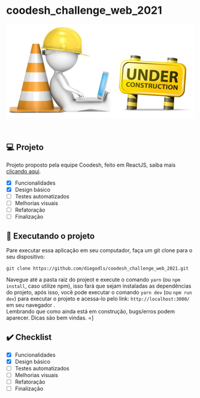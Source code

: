 # coodesh_challenge_web_2021

<p dir="auto" align="center">
  <a
    target="_blank"
    alt="Em contrução!" 
   title="Em contrução!"
    href="https://github.com/diegodls/coodesh_challenge_web_2021"
  >
    <img alt="Em contrução!" title="Em contrução!"
    style="max-width: 100%;"
    src="https://github.com/diegodls/coodesh_challenge_web_2021/blob/assets/under_construction.jpg"/>
    </a>
</p>
</br>

## :computer: Projeto
Projeto proposto pela equipe Coodesh, feito em ReactJS, saiba mais [clicando aqui](https://lab.coodesh.com/public-challenges/front-end-challenge-2021).
</br>

- [x] Funcionalidades
- [x] Design básico
- [ ] Testes automatizados
- [ ] Melhorias visuais
- [ ] Refatoração
- [ ] Finalização

## :sparkler: Executando o projeto
Pare executar essa aplicação em seu computador, faça um git clone para o seu dispositivo:</br>

```
git clone https://github.com/diegodls/coodesh_challenge_web_2021.git
```

Navegue até a pasta raiz do projeot e execute o comando `yarn` (ou `npm install`, caso utilize npm), isso fará que sejam instaladas as dependências do projeto, após isso, você pode executar o comando `yarn dev` (ou `npm run dev`) para executar o projeto e acessa-lo pelo link: `http://localhost:3000/` em seu navegador .</br>
Lembrando que como ainda está em construção, bugs/erros podem aparecer. Dicas são bem vindas. =]</br>

## :heavy_check_mark: Checklist

- [x] Funcionalidades
- [x] Design básico
- [ ] Testes automatizados
- [ ] Melhorias visuais
- [ ] Refatoração
- [ ] Finalização
